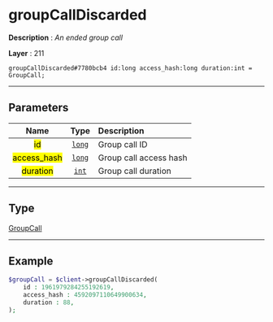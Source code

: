 # groupCallDiscarded

**Description** : *An ended group call*

**Layer** : 211

```tl
groupCallDiscarded#7780bcb4 id:long access_hash:long duration:int = GroupCall;
```

---

## Parameters

| Name | Type | Description |
| :---: | :---: | :--- |
| <mark>id</mark> | [`long`](type/long) | Group call ID |
| <mark>access_hash</mark> | [`long`](type/long) | Group call access hash |
| <mark>duration</mark> | [`int`](type/int) | Group call duration |

---

## Type

[GroupCall](type/GroupCall)

---

## Example

```php
$groupCall = $client->groupCallDiscarded(
	id : 1961979284255192619,
	access_hash : 4592097110649900634,
	duration : 88,
);
```